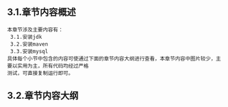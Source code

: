 
## 3.1.章节内容概述
    本章节涉及主要内容有：
     3.1.安装jdk
     3.2.安装maven
     3.3.安装mysql
	具体每个小节中包含的内容可使通过下面的章节内容大纲进行查看，本章节内容中图片较少，主要以实用为主，所有代码均经过严格
    测试，可直接复制运行即可。

## 3.2.章节内容大纲
	
<Markmap localtion="/enhance/markmap/environment/centos/centos7/chapter/centos7-outline5-chapter3.html"/>


